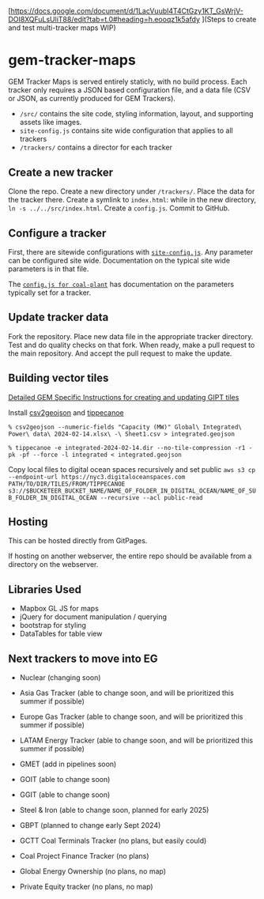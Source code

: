 ## 

[https://docs.google.com/document/d/1LacVuubl4T4CtGzy1KT_GsWrjV-DOI8XQFuLsUliT88/edit?tab=t.0#heading=h.eooqz1k5afdy
](Steps to create and test multi-tracker maps WIP)



# gem-tracker-maps

GEM Tracker Maps is served entirely staticly, with no build process. Each tracker only requires a JSON based configuration file, and a data file (CSV or JSON, as currently produced for GEM Trackers).

* `/src/` contains the site code, styling information, layout, and supporting assets like images.
* `site-config.js` contains site wide configuration that applies to all trackers
* `/trackers/` contains a director for each tracker

## Create a new tracker

Clone the repo. Create a new directory under `/trackers/`. Place the data for the tracker there. Create a symlink to `index.html`: while in the new directory, `ln -s ../../src/index.html`. Create a `config.js`. Commit to GitHub.

## Configure a tracker

First, there are sitewide configurations with [`site-config.js`](site-config.js). Any parameter can be configured site wide. Documentation on the typical site wide parameters is in that file.

The [`config.js for coal-plant`](/trackers/coal-plant/config.js) has documentation on the parameters typically set for a tracker.

## Update tracker data

Fork the repository. Place new data file in the appropriate tracker directory. Test and do quality checks on that fork. When ready, make a pull request to the main repository. And accept the pull request to make the update.

## Building vector tiles

[Detailed GEM Specific Instructions for creating and updating GIPT tiles](https://docs.google.com/document/d/1Lh2GbscAGpM-UKx2UIo2ajHrmII_RWDDiLvGfhMktZg/edit)

Install [csv2geojson](https://github.com/mapbox/csv2geojson) and [tippecanoe](https://github.com/mapbox/tippecanoe)

`% csv2geojson --numeric-fields "Capacity (MW)" Global\ Integrated\ Power\ data\ 2024-02-14.xlsx\ -\ Sheet1.csv > integrated.geojson`

`% tippecanoe -e integrated-2024-02-14.dir --no-tile-compression -r1 -pk -pf --force -l integrated < integrated.geojson`

Copy local files to digital ocean spaces recursively and set public
`aws s3 cp --endpoint-url https://nyc3.digitaloceanspaces.com PATH/TO/DIR/TILES/FROM/TIPPECANOE s3://$BUCKETEER_BUCKET_NAME/NAME_OF_FOLDER_IN_DIGITAL_OCEAN/NAME_OF_SUB_FOLDER_IN_DIGITAL_OCEAN --recursive --acl public-read`



## Hosting 

This can be hosted directly from GitPages.

If hosting on another webserver, the entire repo should be available from a directory on the webserver.

## Libraries Used
* Mapbox GL JS for maps
* jQuery for document manipulation / querying
* bootstrap for styling
* DataTables for table view


## Next trackers to move into EG

* Nuclear (changing soon)
* Asia Gas Tracker (able to change soon, and will be prioritized this summer if possible)
* Europe Gas Tracker (able to change soon, and will be prioritized this summer if possible)
* LATAM Energy Tracker (able to change soon, and will be prioritized this summer if possible)
* GMET (add in pipelines soon)

* GOIT (able to change soon)
* GGIT (able to change soon) 

* Steel & Iron (able to change soon, planned for early 2025) 
* GBPT (planned to change early Sept 2024) 

* GCTT Coal Terminals Tracker (no plans, but easily could)
* Coal Project Finance Tracker (no plans)
* Global Energy Ownership (no plans, no map) 
* Private Equity tracker (no plans, no map)
